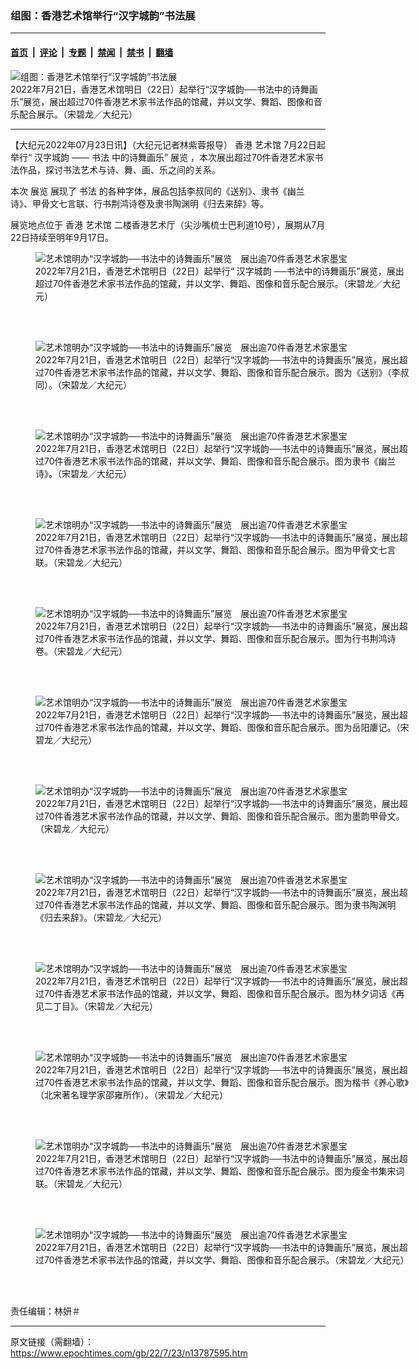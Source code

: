 ### 组图：香港艺术馆举行“汉字城韵”书法展

---

#### [首页](../../../..?n13787595) &nbsp;|&nbsp; [评论](../../../../../epoch-comment?n13787595) &nbsp;|&nbsp; [专题](../../../../../epoch-special?n13787595) &nbsp;|&nbsp; [禁闻](../../../../../epoch-news?n13787595) &nbsp;|&nbsp; [禁书](../../../../../books?n13787595) &nbsp;|&nbsp; [翻墙](https://github.com/gfw-breaker/nogfw/blob/master/README.md?n13787595)


<div><img alt="组图：香港艺术馆举行“汉字城韵”书法展" class="attachment-djy_600_400 size-djy_600_400 wp-post-image" src="https://i.epochtimes.com/assets/uploads/2022/07/id13787598-220721090522100311-600x400.jpg"/>
<div class="caption">
 2022年7月21日，香港艺术馆明日（22日）起举行“汉字城韵──书法中的诗舞画乐”展览，展出超过70件香港艺术家书法作品的馆藏，并以文学、舞蹈、图像和音乐配合展示。（宋碧龙／大纪元）
</div></div><hr/><div class="post_content" id="artbody" itemprop="articleBody">
 <!-- article content begin -->
 <p>
  【大纪元2022年07月23日讯】（大纪元记者林紫蓉报导）
  <ok href="https://www.epochtimes.com/gb/tag/%E9%A6%99%E6%B8%AF.html">
   香港
  </ok>
  <ok href="https://www.epochtimes.com/gb/tag/%E8%89%BA%E6%9C%AF%E9%A6%86.html">
   艺术馆
  </ok>
  7月22日起举行“
  <ok href="https://www.epochtimes.com/gb/tag/%E6%B1%89%E5%AD%97%E5%9F%8E%E9%9F%B5.html">
   汉字城韵
  </ok>
  ——
  <ok href="https://www.epochtimes.com/gb/tag/%E4%B9%A6%E6%B3%95.html">
   书法
  </ok>
  中的诗舞画乐”
  <ok href="https://www.epochtimes.com/gb/tag/%E5%B1%95%E8%A7%88.html">
   展览
  </ok>
  ，本次展出超过70件香港艺术家书法作品，探讨书法艺术与诗、舞、画、乐之间的关系。
 </p>
 <p>
  本次
  <ok href="https://www.epochtimes.com/gb/tag/%E5%B1%95%E8%A7%88.html">
   展览
  </ok>
  展现了
  <ok href="https://www.epochtimes.com/gb/tag/%E4%B9%A6%E6%B3%95.html">
   书法
  </ok>
  的各种字体，展品包括李叔同的《送别》、隶书《幽兰诗》、甲骨文七言联、行书荆鸿诗卷及隶书陶渊明《归去来辞》等。
 </p>
 <p>
  展览地点位于
  <ok href="https://www.epochtimes.com/gb/tag/%E9%A6%99%E6%B8%AF.html">
   香港
  </ok>
  <ok href="https://www.epochtimes.com/gb/tag/%E8%89%BA%E6%9C%AF%E9%A6%86.html">
   艺术馆
  </ok>
  二楼香港艺术厅（尖沙嘴梳士巴利道10号），展期从7月22日持续至明年9月17日。
 </p>
 <figure aria-describedby="caption-attachment-13787600" class="wp-caption aligncenter" id="attachment_13787600" style="width: 600px">
  <ok href="https://i.epochtimes.com/assets/uploads/2022/07/id13787600-220721090635100311.jpg" target="_blank">
   <img alt="艺术馆明办“汉字城韵──书法中的诗舞画乐”展览　展出逾70件香港艺术家墨宝" class="size-large wp-image-13787600" src="https://i.epochtimes.com/assets/uploads/2022/07/id13787600-220721090635100311-600x400.jpg" title="艺术馆明办“汉字城韵──书法中的诗舞画乐”展览　展出逾70件香港艺术家墨宝"/>
  </ok>
  <br/><figcaption class="wp-caption-text" id="caption-attachment-13787600">
   2022年7月21日，香港艺术馆明日（22日）起举行“
   <ok href="https://www.epochtimes.com/gb/tag/%E6%B1%89%E5%AD%97%E5%9F%8E%E9%9F%B5.html">
    汉字城韵
   </ok>
   ──书法中的诗舞画乐”展览，展出超过70件香港艺术家书法作品的馆藏，并以文学、舞蹈、图像和音乐配合展示。（宋碧龙／大纪元）
  </figcaption><br/>
 </figure><br/>
 <figure aria-describedby="caption-attachment-13787601" class="wp-caption aligncenter" id="attachment_13787601" style="width: 600px">
  <ok href="https://i.epochtimes.com/assets/uploads/2022/07/id13787601-220721090511100311.jpg" target="_blank">
   <img alt="艺术馆明办“汉字城韵──书法中的诗舞画乐”展览　展出逾70件香港艺术家墨宝" class="size-large wp-image-13787601" src="https://i.epochtimes.com/assets/uploads/2022/07/id13787601-220721090511100311-600x400.jpg" title="艺术馆明办“汉字城韵──书法中的诗舞画乐”展览　展出逾70件香港艺术家墨宝"/>
  </ok>
  <br/><figcaption class="wp-caption-text" id="caption-attachment-13787601">
   2022年7月21日，香港艺术馆明日（22日）起举行“汉字城韵──书法中的诗舞画乐”展览，展出超过70件香港艺术家书法作品的馆藏，并以文学、舞蹈、图像和音乐配合展示。图为《送别》（李叔同）。（宋碧龙／大纪元）
  </figcaption><br/>
 </figure><br/>
 <figure aria-describedby="caption-attachment-13787602" class="wp-caption aligncenter" id="attachment_13787602" style="width: 600px">
  <ok href="https://i.epochtimes.com/assets/uploads/2022/07/id13787602-220721090518100311.jpg" target="_blank">
   <img alt="艺术馆明办“汉字城韵──书法中的诗舞画乐”展览　展出逾70件香港艺术家墨宝" class="size-large wp-image-13787602" src="https://i.epochtimes.com/assets/uploads/2022/07/id13787602-220721090518100311-600x400.jpg" title="艺术馆明办“汉字城韵──书法中的诗舞画乐”展览　展出逾70件香港艺术家墨宝"/>
  </ok>
  <br/><figcaption class="wp-caption-text" id="caption-attachment-13787602">
   2022年7月21日，香港艺术馆明日（22日）起举行“汉字城韵──书法中的诗舞画乐”展览，展出超过70件香港艺术家书法作品的馆藏，并以文学、舞蹈、图像和音乐配合展示。图为隶书《幽兰诗》。（宋碧龙／大纪元）
  </figcaption><br/>
 </figure><br/>
 <figure aria-describedby="caption-attachment-13787603" class="wp-caption aligncenter" id="attachment_13787603" style="width: 600px">
  <ok href="https://i.epochtimes.com/assets/uploads/2022/07/id13787603-220721090533100311.jpg" target="_blank">
   <img alt="艺术馆明办“汉字城韵──书法中的诗舞画乐”展览　展出逾70件香港艺术家墨宝" class="size-large wp-image-13787603" src="https://i.epochtimes.com/assets/uploads/2022/07/id13787603-220721090533100311-600x400.jpg" title="艺术馆明办“汉字城韵──书法中的诗舞画乐”展览　展出逾70件香港艺术家墨宝"/>
  </ok>
  <br/><figcaption class="wp-caption-text" id="caption-attachment-13787603">
   2022年7月21日，香港艺术馆明日（22日）起举行“汉字城韵──书法中的诗舞画乐”展览，展出超过70件香港艺术家书法作品的馆藏，并以文学、舞蹈、图像和音乐配合展示。图为甲骨文七言联。（宋碧龙／大纪元）
  </figcaption><br/>
 </figure><br/>
 <figure aria-describedby="caption-attachment-13787604" class="wp-caption aligncenter" id="attachment_13787604" style="width: 600px">
  <ok href="https://i.epochtimes.com/assets/uploads/2022/07/id13787604-220721090537100311.jpg" target="_blank">
   <img alt="艺术馆明办“汉字城韵──书法中的诗舞画乐”展览　展出逾70件香港艺术家墨宝" class="size-large wp-image-13787604" src="https://i.epochtimes.com/assets/uploads/2022/07/id13787604-220721090537100311-600x400.jpg" title="艺术馆明办“汉字城韵──书法中的诗舞画乐”展览　展出逾70件香港艺术家墨宝"/>
  </ok>
  <br/><figcaption class="wp-caption-text" id="caption-attachment-13787604">
   2022年7月21日，香港艺术馆明日（22日）起举行“汉字城韵──书法中的诗舞画乐”展览，展出超过70件香港艺术家书法作品的馆藏，并以文学、舞蹈、图像和音乐配合展示。图为行书荆鸿诗卷。（宋碧龙／大纪元）
  </figcaption><br/>
 </figure><br/>
 <figure aria-describedby="caption-attachment-13787605" class="wp-caption aligncenter" id="attachment_13787605" style="width: 600px">
  <ok href="https://i.epochtimes.com/assets/uploads/2022/07/id13787605-220721090540100311.jpg" target="_blank">
   <img alt="艺术馆明办“汉字城韵──书法中的诗舞画乐”展览　展出逾70件香港艺术家墨宝" class="size-large wp-image-13787605" src="https://i.epochtimes.com/assets/uploads/2022/07/id13787605-220721090540100311-600x400.jpg" title="艺术馆明办“汉字城韵──书法中的诗舞画乐”展览　展出逾70件香港艺术家墨宝"/>
  </ok>
  <br/><figcaption class="wp-caption-text" id="caption-attachment-13787605">
   2022年7月21日，香港艺术馆明日（22日）起举行“汉字城韵──书法中的诗舞画乐”展览，展出超过70件香港艺术家书法作品的馆藏，并以文学、舞蹈、图像和音乐配合展示。图为岳阳廔记。（宋碧龙／大纪元）
  </figcaption><br/>
 </figure><br/>
 <figure aria-describedby="caption-attachment-13787606" class="wp-caption aligncenter" id="attachment_13787606" style="width: 600px">
  <ok href="https://i.epochtimes.com/assets/uploads/2022/07/id13787606-220721090544100311.jpg" target="_blank">
   <img alt="艺术馆明办“汉字城韵──书法中的诗舞画乐”展览　展出逾70件香港艺术家墨宝" class="size-large wp-image-13787606" src="https://i.epochtimes.com/assets/uploads/2022/07/id13787606-220721090544100311-600x400.jpg" title="艺术馆明办“汉字城韵──书法中的诗舞画乐”展览　展出逾70件香港艺术家墨宝"/>
  </ok>
  <br/><figcaption class="wp-caption-text" id="caption-attachment-13787606">
   2022年7月21日，香港艺术馆明日（22日）起举行“汉字城韵──书法中的诗舞画乐”展览，展出超过70件香港艺术家书法作品的馆藏，并以文学、舞蹈、图像和音乐配合展示。图为墨韵甲骨文。（宋碧龙／大纪元）
  </figcaption><br/>
 </figure><br/>
 <figure aria-describedby="caption-attachment-13787607" class="wp-caption aligncenter" id="attachment_13787607" style="width: 600px">
  <ok href="https://i.epochtimes.com/assets/uploads/2022/07/id13787607-220721090555100311.jpg" target="_blank">
   <img alt="艺术馆明办“汉字城韵──书法中的诗舞画乐”展览　展出逾70件香港艺术家墨宝" class="size-large wp-image-13787607" src="https://i.epochtimes.com/assets/uploads/2022/07/id13787607-220721090555100311-600x400.jpg" title="艺术馆明办“汉字城韵──书法中的诗舞画乐”展览　展出逾70件香港艺术家墨宝"/>
  </ok>
  <br/><figcaption class="wp-caption-text" id="caption-attachment-13787607">
   2022年7月21日，香港艺术馆明日（22日）起举行“汉字城韵──书法中的诗舞画乐”展览，展出超过70件香港艺术家书法作品的馆藏，并以文学、舞蹈、图像和音乐配合展示。图为隶书陶渊明《归去来辞》。（宋碧龙／大纪元）
  </figcaption><br/>
 </figure><br/>
 <figure aria-describedby="caption-attachment-13787608" class="wp-caption aligncenter" id="attachment_13787608" style="width: 600px">
  <ok href="https://i.epochtimes.com/assets/uploads/2022/07/id13787608-220721090602100311.jpg" target="_blank">
   <img alt="艺术馆明办“汉字城韵──书法中的诗舞画乐”展览　展出逾70件香港艺术家墨宝" class="size-large wp-image-13787608" src="https://i.epochtimes.com/assets/uploads/2022/07/id13787608-220721090602100311-600x400.jpg" title="艺术馆明办“汉字城韵──书法中的诗舞画乐”展览　展出逾70件香港艺术家墨宝"/>
  </ok>
  <br/><figcaption class="wp-caption-text" id="caption-attachment-13787608">
   2022年7月21日，香港艺术馆明日（22日）起举行“汉字城韵──书法中的诗舞画乐”展览，展出超过70件香港艺术家书法作品的馆藏，并以文学、舞蹈、图像和音乐配合展示。图为林夕词话《再见二丁目》。（宋碧龙／大纪元）
  </figcaption><br/>
 </figure><br/>
 <figure aria-describedby="caption-attachment-13787609" class="wp-caption aligncenter" id="attachment_13787609" style="width: 600px">
  <ok href="https://i.epochtimes.com/assets/uploads/2022/07/id13787609-220721090617100311.jpg" target="_blank">
   <img alt="艺术馆明办“汉字城韵──书法中的诗舞画乐”展览　展出逾70件香港艺术家墨宝" class="size-large wp-image-13787609" src="https://i.epochtimes.com/assets/uploads/2022/07/id13787609-220721090617100311-600x400.jpg" title="艺术馆明办“汉字城韵──书法中的诗舞画乐”展览　展出逾70件香港艺术家墨宝"/>
  </ok>
  <br/><figcaption class="wp-caption-text" id="caption-attachment-13787609">
   2022年7月21日，香港艺术馆明日（22日）起举行“汉字城韵──书法中的诗舞画乐”展览，展出超过70件香港艺术家书法作品的馆藏，并以文学、舞蹈、图像和音乐配合展示。图为楷书《养心歌》（北宋著名理学家邵雍所作）。（宋碧龙／大纪元）
  </figcaption><br/>
 </figure><br/>
 <figure aria-describedby="caption-attachment-13787610" class="wp-caption aligncenter" id="attachment_13787610" style="width: 600px">
  <ok href="https://i.epochtimes.com/assets/uploads/2022/07/id13787610-220721090628100311.jpg" target="_blank">
   <img alt="艺术馆明办“汉字城韵──书法中的诗舞画乐”展览　展出逾70件香港艺术家墨宝" class="size-large wp-image-13787610" src="https://i.epochtimes.com/assets/uploads/2022/07/id13787610-220721090628100311-600x400.jpg" title="艺术馆明办“汉字城韵──书法中的诗舞画乐”展览　展出逾70件香港艺术家墨宝"/>
  </ok>
  <br/><figcaption class="wp-caption-text" id="caption-attachment-13787610">
   2022年7月21日，香港艺术馆明日（22日）起举行“汉字城韵──书法中的诗舞画乐”展览，展出超过70件香港艺术家书法作品的馆藏，并以文学、舞蹈、图像和音乐配合展示。图为瘦金书集宋词联。（宋碧龙／大纪元）
  </figcaption><br/>
 </figure><br/>
 <figure aria-describedby="caption-attachment-13787613" class="wp-caption aligncenter" id="attachment_13787613" style="width: 600px">
  <ok href="https://i.epochtimes.com/assets/uploads/2022/07/id13787613-220721090632100311.jpg" target="_blank">
   <img alt="艺术馆明办“汉字城韵──书法中的诗舞画乐”展览　展出逾70件香港艺术家墨宝" class="size-large wp-image-13787613" src="https://i.epochtimes.com/assets/uploads/2022/07/id13787613-220721090632100311-600x400.jpg" title="艺术馆明办“汉字城韵──书法中的诗舞画乐”展览　展出逾70件香港艺术家墨宝"/>
  </ok>
  <br/><figcaption class="wp-caption-text" id="caption-attachment-13787613">
   2022年7月21日，香港艺术馆明日（22日）起举行“汉字城韵──书法中的诗舞画乐”展览，展出超过70件香港艺术家书法作品的馆藏，并以文学、舞蹈、图像和音乐配合展示。（宋碧龙／大纪元）
  </figcaption><br/>
 </figure><br/>
 <p>
  责任编辑：林妍＃
 </p>
 <!-- article content end -->
 <div id="below_article_ad">
 </div>
</div>


---

原文链接（需翻墙）：https://www.epochtimes.com/gb/22/7/23/n13787595.htm